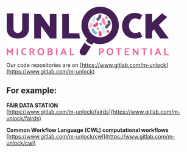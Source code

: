 ![UNLOCK.com](logo_unlock_tagline_color.png "VISIT UNLOCK")

Our code repositories are on [https://www.gitlab.com/m-unlock](https://www.gitlab.com/m-unlock)

## For example:

**FAIR DATA STATION**  
[https://www.gitlab.com/m-unlock/fairds](https://www.gitlab.com/m-unlock/fairds)


**Common Workflow Language (CWL) computational workflows**  
[https://www.gitlab.com/m-unlock/cwl](https://www.gitlab.com/m-unlock/cwl)

<!--

**Here are some ideas to get you started:**

🙋‍♀️ A short introduction - what is your organization all about?
🌈 Contribution guidelines - how can the community get involved?
👩‍💻 Useful resources - where can the community find your docs? Is there anything else the community should know?
🍿 Fun facts - what does your team eat for breakfast?
🧙 Remember, you can do mighty things with the power of [Markdown](https://docs.github.com/github/writing-on-github/getting-started-with-writing-and-formatting-on-github/basic-writing-and-formatting-syntax)
-->
